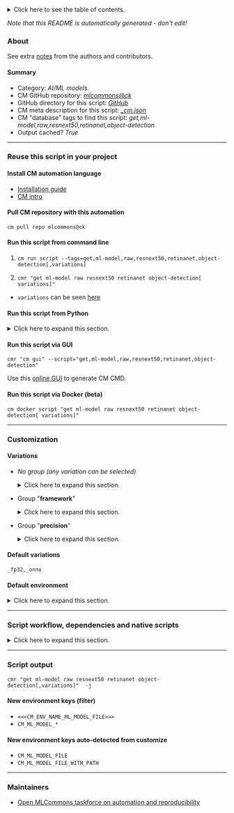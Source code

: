 <details>
<summary>Click here to see the table of contents.</summary>

* [About](#about)
* [Summary](#summary)
* [Reuse this script in your project](#reuse-this-script-in-your-project)
  * [ Install CM automation language](#install-cm-automation-language)
  * [ Check CM script flags](#check-cm-script-flags)
  * [ Run this script from command line](#run-this-script-from-command-line)
  * [ Run this script from Python](#run-this-script-from-python)
  * [ Run this script via GUI](#run-this-script-via-gui)
  * [ Run this script via Docker (beta)](#run-this-script-via-docker-(beta))
* [Customization](#customization)
  * [ Variations](#variations)
  * [ Default environment](#default-environment)
* [Script workflow, dependencies and native scripts](#script-workflow-dependencies-and-native-scripts)
* [Script output](#script-output)
* [New environment keys (filter)](#new-environment-keys-(filter))
* [New environment keys auto-detected from customize](#new-environment-keys-auto-detected-from-customize)
* [Maintainers](#maintainers)

</details>

*Note that this README is automatically generated - don't edit!*

### About


See extra [notes](README-extra.md) from the authors and contributors.

#### Summary

* Category: *AI/ML models.*
* CM GitHub repository: *[mlcommons@ck](https://github.com/mlcommons/ck/tree/master/cm-mlops)*
* GitHub directory for this script: *[GitHub](https://github.com/mlcommons/ck/tree/master/cm-mlops/script/get-ml-model-retinanet)*
* CM meta description for this script: *[_cm.json](_cm.json)*
* CM "database" tags to find this script: *get,ml-model,raw,resnext50,retinanet,object-detection*
* Output cached? *True*
___
### Reuse this script in your project

#### Install CM automation language

* [Installation guide](https://github.com/mlcommons/ck/blob/master/docs/installation.md)
* [CM intro](https://doi.org/10.5281/zenodo.8105339)

#### Pull CM repository with this automation

```cm pull repo mlcommons@ck```


#### Run this script from command line

1. `cm run script --tags=get,ml-model,raw,resnext50,retinanet,object-detection[,variations] `

2. `cmr "get ml-model raw resnext50 retinanet object-detection[ variations]" `

* `variations` can be seen [here](#variations)

#### Run this script from Python

<details>
<summary>Click here to expand this section.</summary>

```python

import cmind

r = cmind.access({'action':'run'
                  'automation':'script',
                  'tags':'get,ml-model,raw,resnext50,retinanet,object-detection'
                  'out':'con',
                  ...
                  (other input keys for this script)
                  ...
                 })

if r['return']>0:
    print (r['error'])

```

</details>


#### Run this script via GUI

```cmr "cm gui" --script="get,ml-model,raw,resnext50,retinanet,object-detection"```

Use this [online GUI](https://cKnowledge.org/cm-gui/?tags=get,ml-model,raw,resnext50,retinanet,object-detection) to generate CM CMD.

#### Run this script via Docker (beta)

`cm docker script "get ml-model raw resnext50 retinanet object-detection[ variations]" `

___
### Customization


#### Variations

  * *No group (any variation can be selected)*
    <details>
    <summary>Click here to expand this section.</summary>

    * `_no-nms`
      - Environment variables:
        - *CM_TMP_ML_MODEL_RETINANET_NO_NMS*: `yes`
        - *CM_ML_MODEL_RETINANET_NO_NMS*: `yes`
      - Workflow:
    * `_onnx,fp32`
      - Environment variables:
        - *CM_PACKAGE_URL*: `https://zenodo.org/record/6617879/files/resnext50_32x4d_fpn.onnx`
        - *CM_ML_MODEL_ACCURACY*: `0.3757`
      - Workflow:
    * `_onnx,no-nms`
      - Workflow:
        1. ***Read "deps" on other CM scripts***
           * get,python3
             * CM names: `--adr.['python, python3']...`
             - CM script: [get-python3](https://github.com/mlcommons/ck/tree/master/cm-mlops/script/get-python3)
           * download,file,_url.https://raw.githubusercontent.com/arjunsuresh/ck-qaic/main/package/model-onnx-mlperf-retinanet-no-nms/remove-nms-and-extract-priors.patch
             - CM script: [download-file](https://github.com/mlcommons/ck/tree/master/cm-mlops/script/download-file)
           * get,git,repo,_repo.https://github.com/mlcommons/training.git,_patch
             * CM names: `--adr.['mlperf-training-src']...`
             - CM script: [get-git-repo](https://github.com/mlcommons/ck/tree/master/cm-mlops/script/get-git-repo)
           * get,ml-model,retinanet,_pytorch,_fp32,_weights
             * CM names: `--adr.['pytorch-weights']...`
             - CM script: [get-ml-model-retinanet](https://github.com/mlcommons/ck/tree/master/cm-mlops/script/get-ml-model-retinanet)
    * `_pytorch,fp32`
      - Environment variables:
        - *CM_PACKAGE_URL*: `https://zenodo.org/record/6617981/files/resnext50_32x4d_fpn.pth`
        - *CM_ML_MODEL_ACCURACY*: `0.3755`
      - Workflow:
    * `_pytorch,fp32,weights`
      - Environment variables:
        - *CM_PACKAGE_URL*: `https://zenodo.org/record/6605272/files/retinanet_model_10.zip?download=1`
        - *CM_UNZIP*: `yes`
        - *CM_ML_MODEL_FILE*: `retinanet_model_10.pth`
        - *CM_ML_MODEL_ACCURACY*: `0.3755`
      - Workflow:
    * `_weights`
      - Environment variables:
        - *CM_MODEL_WEIGHTS_FILE*: `yes`
      - Workflow:

    </details>


  * Group "**framework**"
    <details>
    <summary>Click here to expand this section.</summary>

    * **`_onnx`** (default)
      - Environment variables:
        - *CM_ML_MODEL_DATA_LAYOUT*: `NCHW`
        - *CM_ML_MODEL_FRAMEWORK*: `onnx`
      - Workflow:
    * `_pytorch`
      - Environment variables:
        - *CM_ML_MODEL_DATA_LAYOUT*: `NCHW`
        - *CM_ML_MODEL_FRAMEWORK*: `pytorch`
      - Workflow:

    </details>


  * Group "**precision**"
    <details>
    <summary>Click here to expand this section.</summary>

    * **`_fp32`** (default)
      - Environment variables:
        - *CM_ML_MODEL_INPUT_DATA_TYPES*: `fp32`
        - *CM_ML_MODEL_PRECISION*: `fp32`
        - *CM_ML_MODEL_WEIGHT_DATA_TYPES*: `fp32`
      - Workflow:

    </details>


#### Default variations

`_fp32,_onnx`
#### Default environment

<details>
<summary>Click here to expand this section.</summary>

These keys can be updated via `--env.KEY=VALUE` or `env` dictionary in `@input.json` or using script flags.


</details>

___
### Script workflow, dependencies and native scripts

<details>
<summary>Click here to expand this section.</summary>

  1. Read "deps" on other CM scripts from [meta](https://github.com/mlcommons/ck/tree/master/cm-mlops/script/get-ml-model-retinanet/_cm.json)
  1. ***Run "preprocess" function from [customize.py](https://github.com/mlcommons/ck/tree/master/cm-mlops/script/get-ml-model-retinanet/customize.py)***
  1. ***Read "prehook_deps" on other CM scripts from [meta](https://github.com/mlcommons/ck/tree/master/cm-mlops/script/get-ml-model-retinanet/_cm.json)***
     * download-and-extract
       * `if (CM_TMP_ML_MODEL_RETINANET_NO_NMS  != yes)`
       * CM names: `--adr.['dae']...`
       - CM script: [download-and-extract](https://github.com/mlcommons/ck/tree/master/cm-mlops/script/download-and-extract)
  1. ***Run native script if exists***
     * [run-no-nms.sh](https://github.com/mlcommons/ck/tree/master/cm-mlops/script/get-ml-model-retinanet/run-no-nms.sh)
  1. Read "posthook_deps" on other CM scripts from [meta](https://github.com/mlcommons/ck/tree/master/cm-mlops/script/get-ml-model-retinanet/_cm.json)
  1. ***Run "postrocess" function from [customize.py](https://github.com/mlcommons/ck/tree/master/cm-mlops/script/get-ml-model-retinanet/customize.py)***
  1. Read "post_deps" on other CM scripts from [meta](https://github.com/mlcommons/ck/tree/master/cm-mlops/script/get-ml-model-retinanet/_cm.json)
</details>

___
### Script output
`cmr "get ml-model raw resnext50 retinanet object-detection[,variations]"  -j`
#### New environment keys (filter)

* `<<<CM_ENV_NAME_ML_MODEL_FILE>>>`
* `CM_ML_MODEL_*`
#### New environment keys auto-detected from customize

* `CM_ML_MODEL_FILE`
* `CM_ML_MODEL_FILE_WITH_PATH`
___
### Maintainers

* [Open MLCommons taskforce on automation and reproducibility](https://github.com/mlcommons/ck/blob/master/docs/taskforce.md)